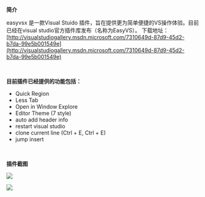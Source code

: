 **简介**  

easyvsx 是一款Visual Stuido 插件，旨在提供更为简单便捷的VS操作体验。目前已经在visual studio官方插件库发布（名称为EasyVS）。  下载地址：
[http://visualstudiogallery.msdn.microsoft.com/7310649d-87d9-45d2-b7da-99e5b001549e](http://visualstudiogallery.msdn.microsoft.com/7310649d-87d9-45d2-b7da-99e5b001549e)
  
<br/>

**目前插件已经提供的功能包括：**  

+ Quick Region
+ Less Tab
+ Open in Window Explore
+ Editor Theme (7 style)
+ auto add header info
+ restart visual studio
+ clone current line  (Ctrl + E, Ctrl + E)
+ jump insert

<br/>
  
**插件截图**
  
![](http://i1.visualstudiogallery.msdn.s-msft.com/7310649d-87d9-45d2-b7da-99e5b001549e/image/file/74838/1/1.jpg) 
 
![](http://i1.visualstudiogallery.msdn.s-msft.com/7310649d-87d9-45d2-b7da-99e5b001549e/image/file/74839/1/2.jpg)